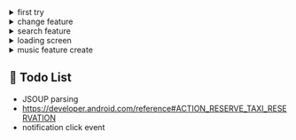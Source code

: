 

<details>
<summary>first try</summary>
<img src="1.gif" width=400px>

### content:

- This way, the script was recorded on Google and changed its direction.
</details>

<details>
<summary>change feature</summary>
<img src="2.gif" width=400px>

### content:

- change Stt input and create reply
</details>

<details>
<summary>search feature </summary>
<img src="3.gif" width=400px>

### content:

- search feature and backpresshandler 
</details>

<details>
<summary>loading screen  </summary>
<img src="loading.gif" width=400px>

### content:

- jarvis loading scren
</details>

<details>
<summary>music feature create  </summary>
<img src="notificationbug.gif" width=400px>

### content:

- jarvis music player But there is a bug like that.
</details>

## 👀 Todo List
* JSOUP parsing 
* https://developer.android.com/reference#ACTION_RESERVE_TAXI_RESERVATION
* notification click event 
